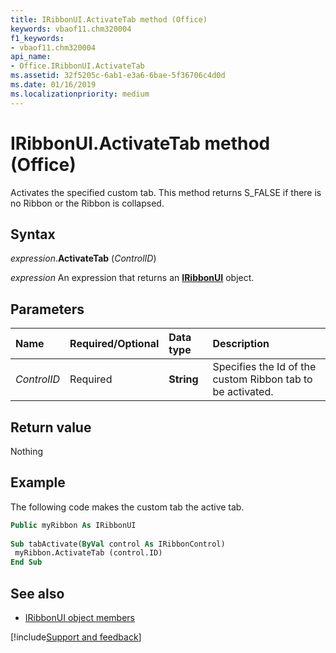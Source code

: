 ```yaml
---
title: IRibbonUI.ActivateTab method (Office)
keywords: vbaof11.chm320004
f1_keywords:
- vbaof11.chm320004
api_name:
- Office.IRibbonUI.ActivateTab
ms.assetid: 32f5205c-6ab1-e3a6-6bae-5f36706c4d0d
ms.date: 01/16/2019
ms.localizationpriority: medium
---
```



# IRibbonUI.ActivateTab method (Office)

Activates the specified custom tab. This method returns S_FALSE if there is no Ribbon or the Ribbon is collapsed.


## Syntax

_expression_.**ActivateTab** (_ControlID_)

_expression_ An expression that returns an **[IRibbonUI](Office.IRibbonUI.md)** object.


## Parameters

|Name|Required/Optional|Data type|Description|
|:-----|:-----|:-----|:-----|
| _ControlID_|Required|**String**|Specifies the Id of the custom Ribbon tab to be activated.|

## Return value

Nothing


## Example

The following code makes the custom tab the active tab.

```vb
Public myRibbon As IRibbonUI 
 
Sub tabActivate(ByVal control As IRibbonControl) 
 myRibbon.ActivateTab (control.ID) 
End Sub
```


## See also

- [IRibbonUI object members](overview/library-reference/iribbonui-members-office.md)

[!include[Support and feedback](~/includes/feedback-boilerplate.md)]